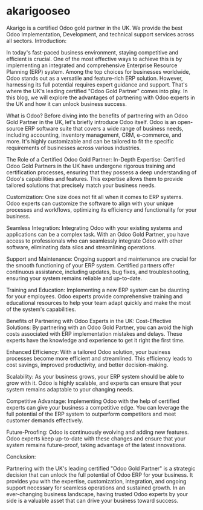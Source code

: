 # akarigooseo
Akarigo is a certified Odoo gold partner in the UK. We provide the best Odoo Implementation, Development, and technical support services across all sectors.
Introduction:

In today's fast-paced business environment, staying competitive and efficient is crucial. One of the most effective ways to achieve this is by implementing an integrated and comprehensive Enterprise Resource Planning (ERP) system. Among the top choices for businesses worldwide, Odoo stands out as a versatile and feature-rich ERP solution. However, harnessing its full potential requires expert guidance and support. That's where the UK's leading certified "Odoo Gold Partner" comes into play. In this blog, we will explore the advantages of partnering with Odoo experts in the UK and how it can unlock business success.

What is Odoo?
Before diving into the benefits of partnering with an Odoo Gold Partner in the UK, let's briefly introduce Odoo itself. Odoo is an open-source ERP software suite that covers a wide range of business needs, including accounting, inventory management, CRM, e-commerce, and more. It's highly customizable and can be tailored to fit the specific requirements of businesses across various industries.

The Role of a Certified Odoo Gold Partner:
In-Depth Expertise: Certified Odoo Gold Partners in the UK have undergone rigorous training and certification processes, ensuring that they possess a deep understanding of Odoo's capabilities and features. This expertise allows them to provide tailored solutions that precisely match your business needs.

Customization: One size does not fit all when it comes to ERP systems. Odoo experts can customize the software to align with your unique processes and workflows, optimizing its efficiency and functionality for your business.

Seamless Integration: Integrating Odoo with your existing systems and applications can be a complex task. With an Odoo Gold Partner, you have access to professionals who can seamlessly integrate Odoo with other software, eliminating data silos and streamlining operations.

Support and Maintenance: Ongoing support and maintenance are crucial for the smooth functioning of your ERP system. Certified partners offer continuous assistance, including updates, bug fixes, and troubleshooting, ensuring your system remains reliable and up-to-date.

Training and Education: Implementing a new ERP system can be daunting for your employees. Odoo experts provide comprehensive training and educational resources to help your team adapt quickly and make the most of the system's capabilities.

Benefits of Partnering with Odoo Experts in the UK:
Cost-Effective Solutions: By partnering with an Odoo Gold Partner, you can avoid the high costs associated with ERP implementation mistakes and delays. These experts have the knowledge and experience to get it right the first time.

Enhanced Efficiency: With a tailored Odoo solution, your business processes become more efficient and streamlined. This efficiency leads to cost savings, improved productivity, and better decision-making.

Scalability: As your business grows, your ERP system should be able to grow with it. Odoo is highly scalable, and experts can ensure that your system remains adaptable to your changing needs.

Competitive Advantage: Implementing Odoo with the help of certified experts can give your business a competitive edge. You can leverage the full potential of the ERP system to outperform competitors and meet customer demands effectively.

Future-Proofing: Odoo is continuously evolving and adding new features. Odoo experts keep up-to-date with these changes and ensure that your system remains future-proof, taking advantage of the latest innovations.

Conclusion:

Partnering with the UK's leading certified "Odoo Gold Partner" is a strategic decision that can unlock the full potential of Odoo ERP for your business. It provides you with the expertise, customization, integration, and ongoing support necessary for seamless operations and sustained growth. In an ever-changing business landscape, having trusted Odoo experts by your side is a valuable asset that can drive your business toward success.





